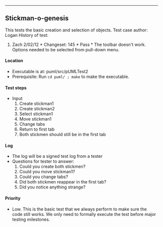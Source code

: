
---

## Stickman-o-genesis ##
This tests the basic creation and selection of objects.
Test case author: Logan
History of test:
  1. Zach 2/02/12
    * Changeset: 145
    * Pass
    * The toolbar doesn't work. Options needed to be selected from pull-down menu.
#### Location ####
  * Executable is at: puml/src/pUMLTest2
  * Prerequisite: Run `cd puml/ ; make` to make the executable.

#### Test steps ####
  * Input
    1. Create stickman1
    1. Create stickman2
    1. Select stickman1
    1. Move stickman1
    1. Change tabs
    1. Return to first tab
    1. Both stickmen should still be in the first tab

#### Log ####
  * The log will be a signed test log from a tester
  * Questions for tester to answer:
    1. Could you create both stickmen?
    1. Could you move stickman1?
    1. Could you change tabs?
    1. Did both stickmen reappear in the first tab?
    1. Did you notice anything strange?

#### Priority ####
  * Low. This is the basic test that we always perform to make sure the code still works. We only need to formally execute the test before major testing milestones.